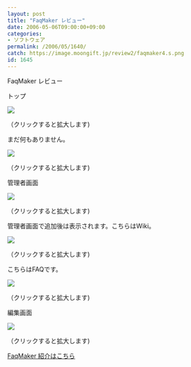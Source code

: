 ```yaml
---
layout: post
title: "FaqMaker レビュー"
date: 2006-05-06T09:00:00+09:00
categories:
- ソフトウェア
permalink: /2006/05/1640/
catch: https://image.moongift.jp/review2/faqmaker4.s.png
id: 1645
---
```

FaqMaker レビュー  
<!--more-->

トップ

  

[![](https://image.moongift.jp/review2/faqmaker1.s.png)](https://image.moongift.jp/review2/faqmaker1.png)  
  
（クリックすると拡大します)

  

まだ何もありません。

  

[![](https://image.moongift.jp/review2/faqmaker2.s.png)](https://image.moongift.jp/review2/faqmaker2.png)  
  
（クリックすると拡大します)

  

管理者画面

  

[![](https://image.moongift.jp/review2/faqmaker3.s.png)](https://image.moongift.jp/review2/faqmaker3.png)  
  
（クリックすると拡大します)

  

管理者画面で追加後は表示されます。こちらはWiki。

  

[![](https://image.moongift.jp/review2/faqmaker4.s.png)](https://image.moongift.jp/review2/faqmaker4.png)  
  
（クリックすると拡大します)

  

こちらはFAQです。

  

[![](https://image.moongift.jp/review2/faqmaker5.s.png)](https://image.moongift.jp/review2/faqmaker5.png)  
  
（クリックすると拡大します)

  

編集画面

  

[![](https://image.moongift.jp/review2/faqmaker6.s.png)](https://image.moongift.jp/review2/faqmaker6.png)  
  
（クリックすると拡大します)

  

[FaqMaker 紹介はこちら](http://oss.moongift.jp/intro/i-1633.html)

